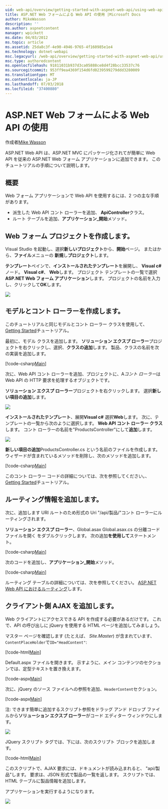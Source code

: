 ```yaml
---
uid: web-api/overview/getting-started-with-aspnet-web-api/using-web-api-with-aspnet-web-forms
title: ASP.NET Web フォームによる Web API の使用 |Microsoft Docs
author: MikeWasson
description: ''
ms.author: aspnetcontent
manager: wpickett
ms.date: 04/03/2012
ms.topic: article
ms.assetid: 25da8c3f-4e90-4946-9765-4f160985e1e4
ms.technology: dotnet-webapi
msc.legacyurl: /web-api/overview/getting-started-with-aspnet-web-api/using-web-api-with-aspnet-web-forms
msc.type: authoredcontent
ms.openlocfilehash: 91811031b937d3ca05888ce8d4f28bcc33537c76
ms.sourcegitcommit: 953ff9ea4369f154d6fd0239599279ddd3280009
ms.translationtype: MT
ms.contentlocale: ja-JP
ms.lasthandoff: 07/03/2018
ms.locfileid: "37400880"
---
```

<a name="using-web-api-with-aspnet-web-forms"></a>ASP.NET Web フォームによる Web API の使用
====================
作成者[Mike Wasson](https://github.com/MikeWasson)

ASP.NET Web API は、ASP.NET MVC にパッケージ化されてが簡単に Web API を従来の ASP.NET Web フォーム アプリケーションに追加できます。 このチュートリアルの手順について説明します。

## <a name="overview"></a>概要

Web フォーム アプリケーションで Web API を使用するには、2 つの主な手順があります。

- 派生した Web API コント ローラーを追加、 **ApiController**クラス。
- ルート テーブルを追加、**アプリケーション\_開始**メソッド。

## <a name="create-a-web-forms-project"></a>Web フォーム プロジェクトを作成します。

Visual Studio を起動し、選択**新しいプロジェクト**から、**開始**ページ。 またはから、**ファイル**メニューの **新規**し**プロジェクト**します。

**テンプレート**ペインで、**インストールされたテンプレート**を展開し、 **Visual c#** ノード。 **Visual c#**、 **Web**します。 プロジェクト テンプレートの一覧で選択**ASP.NET Web フォーム アプリケーション**します。 プロジェクトの名前を入力し、クリックして**OK**します。

![](using-web-api-with-aspnet-web-forms/_static/image1.png)

## <a name="create-the-model-and-controller"></a>モデルとコント ローラーを作成します。

このチュートリアルと同じモデルとコント ローラー クラスを使用して、 [Getting Started](tutorial-your-first-web-api.md)チュートリアル。

最初に、モデル クラスを追加します。 **ソリューション エクスプ ローラー**プロジェクトを右クリックし、選択、**クラスの追加**します。 製品、クラスの名前を次の実装を追加します。

[!code-csharp[Main](using-web-api-with-aspnet-web-forms/samples/sample1.cs)]

次に、Web API コント ローラーを追加、プロジェクトに、A*コント ローラー*は Web API の HTTP 要求を処理するオブジェクトです。

**ソリューション エクスプ ローラー**プロジェクトを右クリックします。 選択**新しい項目の追加**します。

![](using-web-api-with-aspnet-web-forms/_static/image2.png)

**インストールされたテンプレート**、展開**Visual c#** 選択**Web**します。 次に、テンプレートの一覧から次のように選択します。 **Web API コント ローラー クラス**します。 コント ローラーの名前を"ProductsController"にして**追加**します。

![](using-web-api-with-aspnet-web-forms/_static/image3.png)

**新しい項目の追加**ProductsController.cs という名前のファイルを作成します。 ウィザードが含まれているメソッドを削除し、次のメソッドを追加します。

[!code-csharp[Main](using-web-api-with-aspnet-web-forms/samples/sample2.cs)]

このコント ローラー コードの詳細については、次を参照してください。、 [Getting Started](tutorial-your-first-web-api.md)チュートリアル。

## <a name="add-routing-information"></a>ルーティング情報を追加します。

次に、追加します URI ルートのため形式の Uri &quot;/api/製品/&quot;コント ローラーにルーティングされます。

**ソリューション エクスプ ローラー**、Global.asax Global.asax.cs の分離コード ファイルを開く をダブルクリックします。 次の追加**を使用して**ステートメント。

[!code-csharp[Main](using-web-api-with-aspnet-web-forms/samples/sample3.cs)]

次のコードを追加し、**アプリケーション\_開始**メソッド。

[!code-csharp[Main](using-web-api-with-aspnet-web-forms/samples/sample4.cs)]

ルーティング テーブルの詳細については、次を参照してください。 [ASP.NET Web API におけるルーティング](../web-api-routing-and-actions/routing-in-aspnet-web-api.md)します。

## <a name="add-client-side-ajax"></a>クライアント側 AJAX を追加します。

Web クライアントにアクセスできる API を作成する必要があるだけです。 これで、API の呼び出しに jQuery を使用する HTML ページを追加してみましょう。

マスター ページを確認します (たとえば、 *Site.Master*) が含まれています、`ContentPlaceHolder`で`ID="HeadContent"`:

[!code-html[Main](using-web-api-with-aspnet-web-forms/samples/sample8.html)]

Default.aspx ファイルを開きます。 示すように、メイン コンテンツのセクションでは、定型テキストを置き換えます。

[!code-aspx[Main](using-web-api-with-aspnet-web-forms/samples/sample5.aspx)]

次に、jQuery のソース ファイルへの参照を追加、`HeaderContent`セクション。

[!code-aspx[Main](using-web-api-with-aspnet-web-forms/samples/sample6.aspx?highlight=2)]

注: できます簡単に追加するスクリプト参照をドラッグ アンド ドロップ ファイルから**ソリューション エクスプ ローラー**がコード エディター ウィンドウにします。

![](using-web-api-with-aspnet-web-forms/_static/image4.png)

JQuery スクリプト タグでは、下には、次のスクリプト ブロックを追加します。

[!code-html[Main](using-web-api-with-aspnet-web-forms/samples/sample7.html)]

このスクリプトで、AJAX 要求には、ドキュメントが読み込まれると、 &quot;api/製品&quot;します。 要求は、JSON 形式で製品の一覧を返します。 スクリプトでは、HTML テーブルに製品情報を追加します。

アプリケーションを実行するようになります。

![](using-web-api-with-aspnet-web-forms/_static/image5.png)
